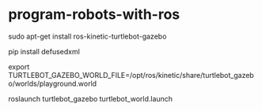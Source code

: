 # program-robots-with-ros


sudo apt-get install ros-kinetic-turtlebot-gazebo

pip install defusedxml

export TURTLEBOT_GAZEBO_WORLD_FILE=/opt/ros/kinetic/share/turtlebot_gazebo/worlds/playground.world

roslaunch turtlebot_gazebo turtlebot_world.launch
